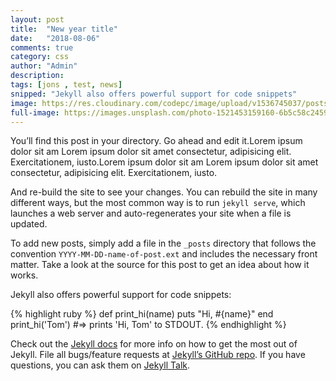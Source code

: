 ```yaml
---
layout: post
title:  "New year title"
date:   "2018-08-06"
comments: true
category: css
author: "Admin"
description: 
tags: [jons , test, news] 
snipped: "Jekyll also offers powerful support for code snippets"
image: https://res.cloudinary.com/codepc/image/upload/v1536745037/posts/edytor-kodu/images-laptop-code-editor-codepc.pl-big.jpg
full-image: https://images.unsplash.com/photo-1521453159160-6b5c58c24591?ixlib=rb-0.3.5&s=b39a2d9c6ee6addee41014af1bb20982&auto=format&fit=crop&w=1562&q=80
---
```

You’ll find this post in your directory. Go ahead and edit it.Lorem ipsum dolor sit am Lorem ipsum dolor sit amet consectetur, adipisicing elit. Exercitationem, iusto.Lorem ipsum dolor sit am Lorem ipsum dolor sit amet consectetur, adipisicing elit. Exercitationem, iusto.

And re-build the site to see your changes. You can rebuild the site in many different ways, but the most common way is to run `jekyll serve`, which launches a web server and auto-regenerates your site when a file is updated.

To add new posts, simply add a file in the `_posts` directory that follows the convention `YYYY-MM-DD-name-of-post.ext` and includes the necessary front matter. Take a look at the source for this post to get an idea about how it works.

Jekyll also offers powerful support for code snippets:

{% highlight ruby %}
def print_hi(name)
  puts "Hi, #{name}"
end
print_hi('Tom')
#=> prints 'Hi, Tom' to STDOUT.
{% endhighlight %}

Check out the [Jekyll docs][jekyll-docs] for more info on how to get the most out of Jekyll. File all bugs/feature requests at [Jekyll’s GitHub repo][jekyll-gh]. If you have questions, you can ask them on [Jekyll Talk][jekyll-talk].

[jekyll-docs]: https://jekyllrb.com/docs/home
[jekyll-gh]:   https://github.com/jekyll/jekyll
[jekyll-talk]: https://talk.jekyllrb.com/
